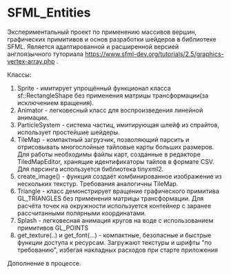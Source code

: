 # SFML_Entities
Экспериментальный проект по применению массивов вершин, графических примитивов и основ разработки шейдеров в библиотеке SFML.
Является адаптированной и расширенной версией англоязычного туториала https://www.sfml-dev.org/tutorials/2.5/graphics-vertex-array.php .

Классы:
1. Sprite   - имитирует упрощённый функционал класса sf::RectangleShape без применения матрицы трансформации(за исключением вращения).
2. Animator - легковесный класс для воспроизведения линейной анимации.
3. ParticleSystem - система частиц, имитирующая шлейф из спрайтов, использует простейшие шейдеры.
4. TileMap  - компактный загрузчик, позволяющий парсить и отрисовывать многослойные тайловые карты больших размеров. 
   Для работы необходимы файлы карт, созданные в редакторе TiledMapEditor, хранящие идентификаторы тайлов в формате CSV.
   Для парсинга используется библиотека tinyxml2.
5. create_image() - функция создаёт комбинированное изображение из нескольких текстур. Требования аналогичны TileMap.
6. Triangle - класс демонстрирует вращение графического примитива GL_TRIANGLES без применения матрицы трансформации. Для расчёта 
   точек на окружности используется контейнер с заранее рассчитанными полярными координатами.
7. Splash - легковесная анимация кругов на воде с использованием примитивов GL_POINTS
8. get_texture(..) и get_font(...) - компактные, безопасные и быстрые функции доступа к ресурсам. Загружают текстуры
   и шрифты "по требованию", избегая накладных расходов при старте приложения

Дополнение в процессе.
